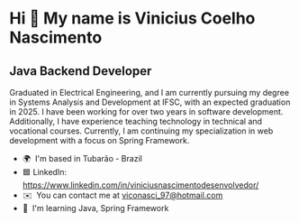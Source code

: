 Hi 👋 My name is Vinicius Coelho Nascimento
===========================================

Java Backend Developer
----------------------

Graduated in Electrical Engineering, and I am currently pursuing my degree in Systems Analysis and Development at IFSC, with an expected graduation in 2025. I have been working for over two years in software development. Additionally, I have experience teaching technology in technical and vocational courses. Currently, I am continuing my specialization in web development with a focus on Spring Framework.

*   🌍  I'm based in Tubarão - Brazil
*   🟦  LinkedIn: https://www.linkedin.com/in/viniciusnascimentodesenvolvedor/
*   ✉️  You can contact me at viconasci_97@hotmail.com
*   🧠  I'm learning Java, Spring Framework
